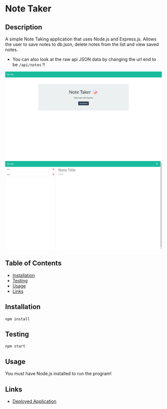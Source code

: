 # Note Taker


## Description

A simple Note Taking application that uses Node.js and Express.js. Allows the user to save notes to db.json, delete notes from the list and view saved notes.
* You can also look at the raw api JSON data by changing the url end to be `/api/notes` !!

![Screenshot](./screenshots/Screenshot1.png)
![Screenshot](./screenshots/Screenshot2.png)

## Table of Contents

- [Installation](#installation)
- [Testing](#testing)
- [Usage](#usage)
- [Links](#links)


## Installation

~~~
npm install
~~~


## Testing

~~~
npm start
~~~


## Usage

You must have Node.js installed to run the program!


## Links
* [Deployed Application](https://bm-note-taker.herokuapp.com/)